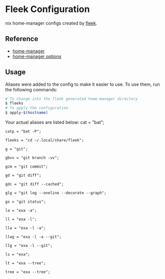 # Fleek Configuration

nix home-manager configs created by [fleek](https://github.com/ublue-os/fleek).

## Reference

- [home-manager](https://nix-community.github.io/home-manager/)
- [home-manager options](https://nix-community.github.io/home-manager/options.html)

## Usage

Aliases were added to the config to make it easier to use. To use them, run the following commands:

```bash
# To change into the fleek generated home-manager directory
$ fleeks
# To apply the configuration
$ apply-$(hostname)
```

Your actual aliases are listed below:
    cat = "bat";

    catp = "bat -P";

    fleeks = "cd ~/.local/share/fleek";

    g = "git";

    gbvv = "git branch -vv";

    gcm = "git commit";

    gd = "git diff";

    gdc = "git diff --cached";

    glg = "git log --oneline --decorate --graph";

    gs = "git status";

    la = "exa -a";

    ll = "exa -l";

    lla = "exa -l -a";

    llag = "exa -l -a --git";

    llg = "exa -l --git";

    ls = "exa";

    lt = "exa --tree";

    tree = "exa --tree";
